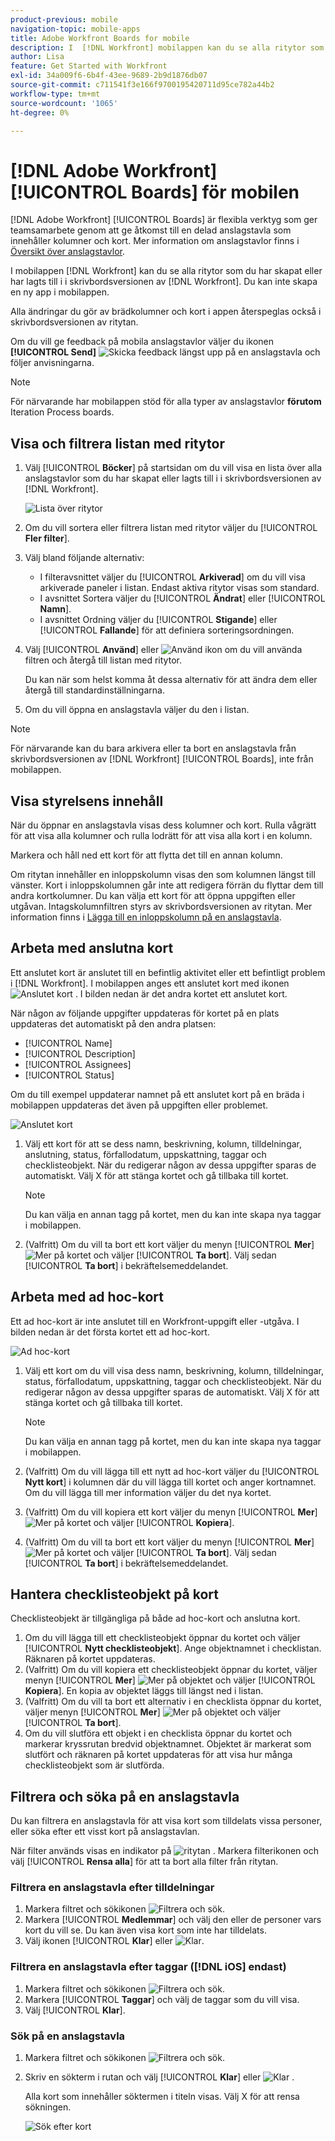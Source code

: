 ```yaml
---
product-previous: mobile
navigation-topic: mobile-apps
title: Adobe Workfront Boards for mobile
description: I  [!DNL Workfront] mobilappen kan du se alla ritytor som du har skapat eller har lagts till i i skrivbordsversionen av  [!DNL Workfront].
author: Lisa
feature: Get Started with Workfront
exl-id: 34a009f6-6b4f-43ee-9689-2b9d1876db07
source-git-commit: c711541f3e166f9700195420711d95ce782a44b2
workflow-type: tm+mt
source-wordcount: '1065'
ht-degree: 0%

---
```


# [!DNL Adobe Workfront] [!UICONTROL Boards] för mobilen

[!DNL Adobe Workfront] [!UICONTROL Boards] är flexibla verktyg som ger teamsamarbete genom att ge åtkomst till en delad anslagstavla som innehåller kolumner och kort. Mer information om anslagstavlor finns i [Översikt över anslagstavlor](/help/quicksilver/agile/boards-overview.md).

I mobilappen [!DNL Workfront] kan du se alla ritytor som du har skapat eller har lagts till i i skrivbordsversionen av [!DNL Workfront]. Du kan inte skapa en ny app i mobilappen.

Alla ändringar du gör av brädkolumner och kort i appen återspeglas också i skrivbordsversionen av ritytan.

Om du vill ge feedback på mobila anslagstavlor väljer du ikonen **[!UICONTROL Send]** ![Skicka feedback](assets/mobile-send-feedback-icon.png) längst upp på en anslagstavla och följer anvisningarna.

>[!NOTE]
>
>För närvarande har mobilappen stöd för alla typer av anslagstavlor **förutom** Iteration Process boards.

## Visa och filtrera listan med ritytor

1. Välj [!UICONTROL **Böcker**] på startsidan om du vill visa en lista över alla anslagstavlor som du har skapat eller lagts till i i skrivbordsversionen av [!DNL Workfront].

   ![Lista över ritytor](assets/mobile-all-boards-displayed.png)

1. Om du vill sortera eller filtrera listan med ritytor väljer du [!UICONTROL **Fler filter**].
1. Välj bland följande alternativ:

   * I filteravsnittet väljer du [!UICONTROL **Arkiverad**] om du vill visa arkiverade paneler i listan. Endast aktiva ritytor visas som standard.
   * I avsnittet Sortera väljer du [!UICONTROL **Ändrat**] eller [!UICONTROL **Namn**].
   * I avsnittet Ordning väljer du [!UICONTROL **Stigande**] eller [!UICONTROL **Fallande**] för att definiera sorteringsordningen.

1. Välj [!UICONTROL **Använd**] eller ![Använd ikon](assets/mobile-apply-icon-checkmark.png) om du vill använda filtren och återgå till listan med ritytor.

   Du kan när som helst komma åt dessa alternativ för att ändra dem eller återgå till standardinställningarna.

1. Om du vill öppna en anslagstavla väljer du den i listan.

>[!NOTE]
>
>För närvarande kan du bara arkivera eller ta bort en anslagstavla från skrivbordsversionen av [!DNL Workfront] [!UICONTROL Boards], inte från mobilappen.

## Visa styrelsens innehåll

När du öppnar en anslagstavla visas dess kolumner och kort. Rulla vågrätt för att visa alla kolumner och rulla lodrätt för att visa alla kort i en kolumn.

Markera och håll ned ett kort för att flytta det till en annan kolumn.

Om ritytan innehåller en inloppskolumn visas den som kolumnen längst till vänster. Kort i inloppskolumnen går inte att redigera förrän du flyttar dem till andra kortkolumner. Du kan välja ett kort för att öppna uppgiften eller utgåvan. Intagskolumnfiltren styrs av skrivbordsversionen av ritytan. Mer information finns i [Lägga till en inloppskolumn på en anslagstavla](/help/quicksilver/agile/use-boards-agile-planning-tools/add-intake-column-to-board.md).

## Arbeta med anslutna kort

Ett anslutet kort är anslutet till en befintlig aktivitet eller ett befintligt problem i [!DNL Workfront]. I mobilappen anges ett anslutet kort med ikonen ![Anslutet kort](assets/mobile-boards-connected-card-icon.png) . I bilden nedan är det andra kortet ett anslutet kort.

När någon av följande uppgifter uppdateras för kortet på en plats uppdateras det automatiskt på den andra platsen:

* [!UICONTROL Name]
* [!UICONTROL Description]
* [!UICONTROL Assignees]
* [!UICONTROL Status]

Om du till exempel uppdaterar namnet på ett anslutet kort på en bräda i mobilappen uppdateras det även på uppgiften eller problemet.

![Anslutet kort](assets/mobile-types-of-cards.png)

1. Välj ett kort för att se dess namn, beskrivning, kolumn, tilldelningar, anslutning, status, förfallodatum, uppskattning, taggar och checklisteobjekt. När du redigerar någon av dessa uppgifter sparas de automatiskt. Välj X för att stänga kortet och gå tillbaka till kortet.

   >[!NOTE]
   >
   >Du kan välja en annan tagg på kortet, men du kan inte skapa nya taggar i mobilappen.

1. (Valfritt) Om du vill ta bort ett kort väljer du menyn [!UICONTROL **Mer**] ![Mer](assets/more-icon-spectrum.png) på kortet och väljer [!UICONTROL **Ta bort**]. Välj sedan [!UICONTROL **Ta bort**] i bekräftelsemeddelandet.

## Arbeta med ad hoc-kort

Ett ad hoc-kort är inte anslutet till en Workfront-uppgift eller -utgåva. I bilden nedan är det första kortet ett ad hoc-kort.

![Ad hoc-kort](assets/mobile-types-of-cards.png)

1. Välj ett kort om du vill visa dess namn, beskrivning, kolumn, tilldelningar, status, förfallodatum, uppskattning, taggar och checklisteobjekt. När du redigerar någon av dessa uppgifter sparas de automatiskt. Välj X för att stänga kortet och gå tillbaka till kortet.

   >[!NOTE]
   >
   >Du kan välja en annan tagg på kortet, men du kan inte skapa nya taggar i mobilappen.

1. (Valfritt) Om du vill lägga till ett nytt ad hoc-kort väljer du [!UICONTROL **Nytt kort**] i kolumnen där du vill lägga till kortet och anger kortnamnet. Om du vill lägga till mer information väljer du det nya kortet.

1. (Valfritt) Om du vill kopiera ett kort väljer du menyn [!UICONTROL **Mer**] ![Mer](assets/more-icon-spectrum.png) på kortet och väljer [!UICONTROL **Kopiera**].

1. (Valfritt) Om du vill ta bort ett kort väljer du menyn [!UICONTROL **Mer**] ![Mer](assets/more-icon-spectrum.png) på kortet och väljer [!UICONTROL **Ta bort**]. Välj sedan [!UICONTROL **Ta bort**] i bekräftelsemeddelandet.

## Hantera checklisteobjekt på kort

Checklisteobjekt är tillgängliga på både ad hoc-kort och anslutna kort.

1. Om du vill lägga till ett checklisteobjekt öppnar du kortet och väljer [!UICONTROL **Nytt checklisteobjekt**]. Ange objektnamnet i checklistan. Räknaren på kortet uppdateras.
1. (Valfritt) Om du vill kopiera ett checklisteobjekt öppnar du kortet, väljer menyn [!UICONTROL **Mer**] ![Mer](assets/more-icon-spectrum.png) på objektet och väljer [!UICONTROL **Kopiera**]. En kopia av objektet läggs till längst ned i listan.
1. (Valfritt) Om du vill ta bort ett alternativ i en checklista öppnar du kortet, väljer menyn [!UICONTROL **Mer**] ![Mer](assets/more-icon-spectrum.png) på objektet och väljer [!UICONTROL **Ta bort**].
1. Om du vill slutföra ett objekt i en checklista öppnar du kortet och markerar kryssrutan bredvid objektnamnet.
Objektet är markerat som slutfört och räknaren på kortet uppdateras för att visa hur många checklisteobjekt som är slutförda.

## Filtrera och söka på en anslagstavla

Du kan filtrera en anslagstavla för att visa kort som tilldelats vissa personer, eller söka efter ett visst kort på anslagstavlan.

När filter används visas en indikator på ![ritytan &#x200B;](assets/active-filter-mobile-boards.png). Markera filterikonen och välj [!UICONTROL **Rensa alla**] för att ta bort alla filter från ritytan.

### Filtrera en anslagstavla efter tilldelningar

1. Markera filtret och sökikonen ![Filtrera och sök](assets/filter-search-icon-mobile-boards.png).
1. Markera [!UICONTROL **Medlemmar**] och välj den eller de personer vars kort du vill se. Du kan även visa kort som inte har tilldelats.
1. Välj ikonen [!UICONTROL **Klar**] eller ![Klar](assets/mobile-apply-icon-checkmark.png).

### Filtrera en anslagstavla efter taggar ([!DNL iOS] endast)

1. Markera filtret och sökikonen ![Filtrera och sök](assets/filter-search-icon-mobile-boards.png).
1. Markera [!UICONTROL **Taggar**] och välj de taggar som du vill visa.
1. Välj [!UICONTROL **Klar**].

### Sök på en anslagstavla

1. Markera filtret och sökikonen ![Filtrera och sök](assets/filter-search-icon-mobile-boards.png).
1. Skriv en sökterm i rutan och välj [!UICONTROL **Klar**] eller ![Klar](assets/mobile-apply-icon-checkmark.png) .

   Alla kort som innehåller söktermen i titeln visas.
Välj X för att rensa sökningen.

   ![Sök efter kort](assets/mobile-search-for-card.png)
